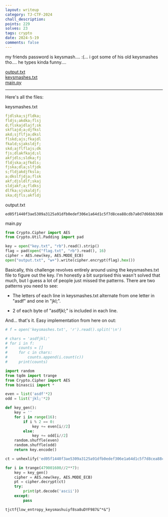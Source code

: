```yaml
---
layout: writeup
category: TJ-CTF-2024
chall_description:
points: 229
solves: 23
tags: crypto
date: 2024-5-19
comments: false
---
```


my friends password is keysmash.... :(... i got some of his old keysmashes tho.... he types kinda funny....

[output.txt](https://github.com/Nightxade/ctf-writeups/blob/master/assets/CTFs/TJ-CTF-2024/hulksmash/output.txt)  
[keysmashes.txt](https://github.com/Nightxade/ctf-writeups/blob/master/assets/CTFs/TJ-CTF-2024/hulksmash/keysmashes.txt)  
[main.py](https://github.com/Nightxade/ctf-writeups/blob/master/assets/CTFs/TJ-CTF-2024/hulksmash/main.py)  

---

Here's all the files:  

keysmashes.txt  

```yaml
fjdlska;sjfldka;
fldjs;akdka;flsj
d;flskajdlajf;sk
skflajd;a;djfksl
akd;sjflfja;dksl
flskd;ajs;fkajdl
fkald;sjaksldjf;
skd;ajflflajs;dk
fjs;dlakfkajd;sl
akfjdls;sldka;fj
fldjska;ajfkdls;
fjska;dla;slfjdk
s;fldjakdjfksla;
a;dkslfjdja;flsk
akf;djsldlf;skaj
sldjakf;a;fldksj
dlfka;sjskaldjf;
ska;djfls;akfldj
```

output.txt

```
ed05f1440f3ae5309a3125a91dfb0edef306e1a64d1c5f7d8cea88cdb7a0d7d66bb36860082a291138b48c5a6344c1ab
```

main.py

```py
from Crypto.Cipher import AES
from Crypto.Util.Padding import pad

key = open("key.txt", "rb").read().strip()
flag = pad(open("flag.txt", "rb").read(), 16)
cipher = AES.new(key, AES.MODE_ECB)
open("output.txt", "w+").write(cipher.encrypt(flag).hex())
```

Basically, this challenge revolves entirely around using the keysmashes.txt file to figure out the key. I'm honestly a bit surprised this wasn't solved that much, but I guess a lot of people just missed the patterns. There are two patterns you need to see:  

- The letters of each line in keysmashes.txt alternate from one letter in "asdf" and one in "jkl;".  

- 2 of each byte of "asdfjkl;" is included in each line.  

And... that's it. Easy implementation from here on out:  

```py
# f = open('keysmashes.txt', 'r').read().split('\n')

# chars = 'asdfjkl;'
# for i in f:
#     counts = []
#     for c in chars:
#         counts.append(i.count(c))
#     print(counts)

import random
from tqdm import trange
from Crypto.Cipher import AES
from binascii import *

even = list('asdf'*2)
odd = list('jkl;'*2)

def key_gen():
    key = ''
    for i in range(16):
        if i % 2 == 0:
            key += even[i//2]
        else:
            key += odd[i//2]
    random.shuffle(even)
    random.shuffle(odd)
    return key.encode()

ct = unhexlify('ed05f1440f3ae5309a3125a91dfb0edef306e1a64d1c5f7d8cea88cdb7a0d7d66bb36860082a291138b48c5a6344c1ab')

for i in trange(479001600//2**7):
    key = key_gen()
    cipher = AES.new(key, AES.MODE_ECB)
    pt = cipher.decrypt(ct)
    try:
        print(pt.decode('ascii'))
    except:
        pass
```

    tjctf{low_entropy_keysmashuiyf8sa8uDYF987&^*&^}